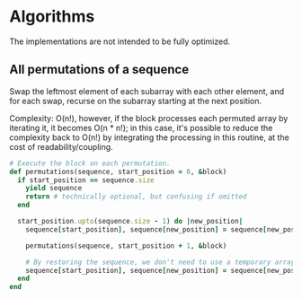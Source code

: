 # Algorithms

The implementations are not intended to be fully optimized.

## All permutations of a sequence

Swap the leftmost element of each subarray with each other element, and for each swap, recurse on the subarray starting at the next position.

Complexity: O(n!), however, if the block processes each permuted array by iterating it, it becomes O(n * n!); in this case, it's possible to reduce the complexity back to O(n!) by integrating the processing in this routine, at the cost of readability/coupling.

```rb
# Execute the block on each permutation.
def permutations(sequence, start_position = 0, &block)
  if start_position == sequence.size
    yield sequence
    return # technically optional, but confusing if omitted
  end

  start_position.upto(sequence.size - 1) do |new_position|
    sequence[start_position], sequence[new_position] = sequence[new_position], sequence[start_position]

    permutations(sequence, start_position + 1, &block)

    # By restoring the sequence, we don't need to use a temporary array.
    sequence[start_position], sequence[new_position] = sequence[new_position], sequence[start_position]
  end
end
```
